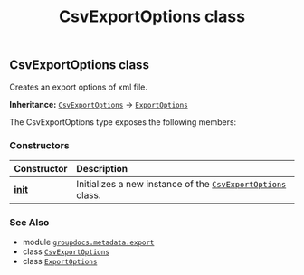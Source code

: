 ﻿---
title: CsvExportOptions class
second_title: GroupDocs.Metadata for Python via .NET API References
description: 
type: docs
url: /python-net/groupdocs.metadata.export/csvexportoptions/
is_root: false
weight: 10
---

## CsvExportOptions class

Creates an export options of xml file.



**Inheritance:** [`CsvExportOptions`](/metadata/python-net/groupdocs.metadata.export/csvexportoptions) → 
[`ExportOptions`](/metadata/python-net/groupdocs.metadata.export/exportoptions)



The CsvExportOptions type exposes the following members:

### Constructors
| Constructor | Description |
| :- | :- |
| [__init__](/metadata/python-net/groupdocs.metadata.export/csvexportoptions/__init__/#) | Initializes a new instance of the [`CsvExportOptions`](/metadata/python-net/groupdocs.metadata.export/csvexportoptions) class. |



### See Also
* module [`groupdocs.metadata.export`](..)
* class [`CsvExportOptions`](/metadata/python-net/groupdocs.metadata.export/csvexportoptions)
* class [`ExportOptions`](/metadata/python-net/groupdocs.metadata.export/exportoptions)
